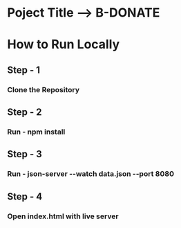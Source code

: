 # Poject Title --> B-DONATE

# How to Run Locally

## Step - 1

### Clone the Repository

## Step - 2

### Run - npm install

## Step - 3

### Run - json-server --watch data.json --port 8080

## Step - 4

### Open index.html with live server
